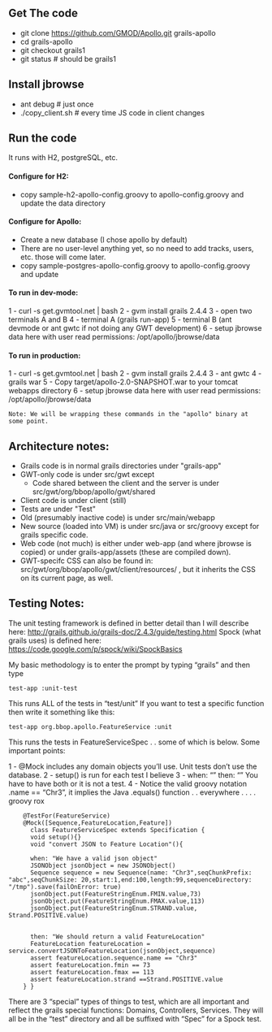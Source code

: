 

## Get The code
- git clone https://github.com/GMOD/Apollo.git grails-apollo
- cd grails-apollo
- git checkout grails1
- git status   # should be grails1


## Install jbrowse
- ant debug  # just once
- ./copy_client.sh # every time JS code in client changes 


## Run the code
It runs with H2, postgreSQL, etc.

#### Configure for H2:
- copy sample-h2-apollo-config.groovy to apollo-config.groovy and update the data directory

#### Configure for Apollo:
- Create a new database (I chose apollo by default)
- There are no user-level anything yet, so no need to add tracks, users, etc.  those will come later.
- copy sample-postgres-apollo-config.groovy to apollo-config.groovy and update


#### To run in dev-mode:
1 - curl -s get.gvmtool.net | bash
2 - gvm install grails 2.4.4
3 - open two terminals A and B
4 - terminal A (grails run-app)
5 - terminal B (ant devmode or ant gwtc if not doing any GWT development)
6 - setup jbrowse data here with user read permissions:  /opt/apollo/jbrowse/data


#### To run in production:
1 - curl -s get.gvmtool.net | bash
2 - gvm install grails 2.4.4
3 - ant gwtc
4 - grails war
5 - Copy target/apollo-2.0-SNAPSHOT.war to your tomcat webapps directory
6 - setup jbrowse data here with user read permissions:  /opt/apollo/jbrowse/data


``Note: We will be wrapping these commands in the "apollo" binary at some point.``


## Architecture notes:
- Grails code is in normal grails directories under "grails-app"
- GWT-only code is under src/gwt except
    - Code shared between the client and the server is under src/gwt/org/bbop/apollo/gwt/shared
- Client code is under client (still)
- Tests are under "Test"
- Old (presumably inactive code) is under src/main/webapp
- New source (loaded into VM) is under src/java or src/groovy except for grails specific code.
- Web code (not much) is either under web-app (and where jbrowse is copied) or under grails-app/assets (these are compiled down).
- GWT-specifc CSS can also be found in: src/gwt/org/bbop/apollo/gwt/client/resources/ , but it inherits the CSS on its current page, as well.


## Testing Notes:
The unit testing framework is defined in better detail than I will describe here: http://grails.github.io/grails-doc/2.4.3/guide/testing.html
Spock (what grails uses) is defined here: https://code.google.com/p/spock/wiki/SpockBasics


My basic methodology is to enter the prompt by typing “grails” and then type

    test-app :unit-test

This runs ALL of the tests in “test/unit” If you want to test a specific function then write it something like this:

    test-app org.bbop.apollo.FeatureService :unit 

This runs the tests in FeatureServiceSpec . . some of which is below.  Some important points:

1 - @Mock includes any domain objects you’ll use.  Unit tests don’t use the database.
2 - setup() is run for each test I believe 
3 - when: “” then: “”   You have to have both or it is not a test. 
4 - Notice the valid groovy notation  .name == “Chr3”, it implies the Java .equals() function . . everywhere . . . . groovy rox

```
    @TestFor(FeatureService)
    @Mock([Sequence,FeatureLocation,Feature])
      class FeatureServiceSpec extends Specification {
      void setup(){}
      void "convert JSON to Feature Location"(){
    
      when: "We have a valid json object"
      JSONObject jsonObject = new JSONObject()
      Sequence sequence = new Sequence(name: "Chr3",seqChunkPrefix: "abc",seqChunkSize: 20,start:1,end:100,length:99,sequenceDirectory: "/tmp").save(failOnError: true)
      jsonObject.put(FeatureStringEnum.FMIN.value,73)
      jsonObject.put(FeatureStringEnum.FMAX.value,113)
      jsonObject.put(FeatureStringEnum.STRAND.value, Strand.POSITIVE.value)

    
      then: "We should return a valid FeatureLocation"
      FeatureLocation featureLocation = service.convertJSONToFeatureLocation(jsonObject,sequence)
      assert featureLocation.sequence.name == "Chr3"
      assert featureLocation.fmin == 73
      assert featureLocation.fmax == 113
      assert featureLocation.strand ==Strand.POSITIVE.value
    } }
```

There are 3 “special” types of things to test, which are all important and reflect the grails special functions: Domains, Controllers, Services.  They will all be in the “test” directory and all be suffixed with “Spec” for a Spock test.



